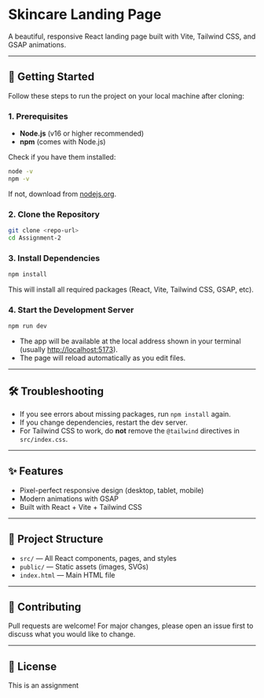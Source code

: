 # Skincare Landing Page

A beautiful, responsive React landing page built with Vite, Tailwind CSS, and GSAP animations.

---

## 🚀 Getting Started

Follow these steps to run the project on your local machine after cloning:

### 1. Prerequisites
- **Node.js** (v16 or higher recommended)
- **npm** (comes with Node.js)

Check if you have them installed:
```bash
node -v
npm -v
```
If not, download from [nodejs.org](https://nodejs.org/).

### 2. Clone the Repository
```bash
git clone <repo-url>
cd Assignment-2
```

### 3. Install Dependencies
```bash
npm install
```
This will install all required packages (React, Vite, Tailwind CSS, GSAP, etc).

### 4. Start the Development Server
```bash
npm run dev
```
- The app will be available at the local address shown in your terminal (usually [http://localhost:5173](http://localhost:5173)).
- The page will reload automatically as you edit files.





---

## 🛠️ Troubleshooting
- If you see errors about missing packages, run `npm install` again.
- If you change dependencies, restart the dev server.
- For Tailwind CSS to work, do **not** remove the `@tailwind` directives in `src/index.css`.

---

## ✨ Features
- Pixel-perfect responsive design (desktop, tablet, mobile)
- Modern animations with GSAP
- Built with React + Vite + Tailwind CSS

---

## 📁 Project Structure
- `src/` — All React components, pages, and styles
- `public/` — Static assets (images, SVGs)
- `index.html` — Main HTML file

---

## 🤝 Contributing
Pull requests are welcome! For major changes, please open an issue first to discuss what you would like to change.

---

## 📄 License
This is an assignment 
